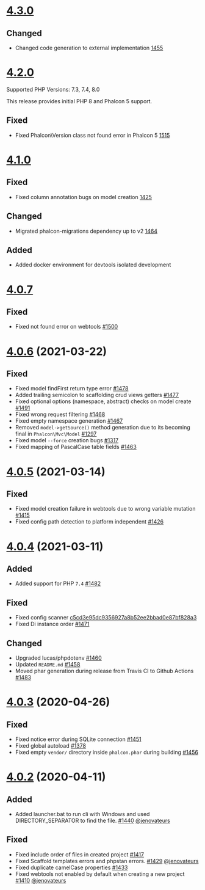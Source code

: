 # [4.3.0](https://github.com/phalcon/cphalcon/releases/tag/v4.3.0)
## Changed
- Changed code generation to external implementation [1455](https://github.com/phalcon/phalcon-devtools/issues/1455)

# [4.2.0](https://github.com/phalcon/cphalcon/releases/tag/v4.2.0)
Supported PHP Versions: 7.3, 7.4, 8.0

This release provides initial PHP 8 and Phalcon 5 support.
## Fixed
- Fixed Phalcon\Version class not found error in Phalcon 5 [1515](https://github.com/phalcon/phalcon-devtools/issues/1515)

# [4.1.0](https://github.com/phalcon/cphalcon/releases/tag/v4.1.0)
## Fixed
- Fixed column annotation bugs on model creation [1425](https://github.com/phalcon/phalcon-devtools/issues/1425)

## Changed
- Migrated phalcon-migrations dependency up to v2 [1464](https://github.com/phalcon/phalcon-devtools/issues/1464)

## Added
- Added docker environment for devtools isolated development


# [4.0.7](https://github.com/phalcon/cphalcon/releases/tag/v4.0.7)
## Fixed
- Fixed not found error on webtools [#1500](https://github.com/phalcon/phalcon-devtools/issues/1500)


# [4.0.6](https://github.com/phalcon/cphalcon/releases/tag/v4.0.6) (2021-03-22)
## Fixed
- Fixed model findFirst return type error [#1478](https://github.com/phalcon/phalcon-devtools/issues/1478)
- Added trailing semicolon to scaffolding crud views getters [#1477](https://github.com/phalcon/phalcon-devtools/issues/1477)
- Fixed optional options (namespace, abstract) checks on model create [#1491](https://github.com/phalcon/phalcon-devtools/issues/1491)
- Fixed wrong request filtering [#1468](https://github.com/phalcon/phalcon-devtools/issues/1468)
- Fixed empty namespace generation [#1467](https://github.com/phalcon/phalcon-devtools/issues/1467)
- Removed `model->getSource()` method generation due to its becoming final in `Phalcon\Mvc\Model` [#1297](https://github.com/phalcon/phalcon-devtools/issues/1297)
- Fixed model `--force` creation bugs [#1317](https://github.com/phalcon/phalcon-devtools/issues/1317)
- Fixed mapping of PascalCase table fields [#1463](https://github.com/phalcon/phalcon-devtools/issues/1463)


# [4.0.5](https://github.com/phalcon/cphalcon/releases/tag/v4.0.5) (2021-03-14)
## Fixed
- Fixed model creation failure in webtools due to wrong variable mutation [#1415](https://github.com/phalcon/phalcon-devtools/issues/1415)
- Fixed config path detection to platform independent [#1426](https://github.com/phalcon/phalcon-devtools/issues/1426)


# [4.0.4](https://github.com/phalcon/cphalcon/releases/tag/v4.0.4) (2021-03-11)
## Added
- Added support for PHP `7.4` [#1482](https://github.com/phalcon/phalcon-devtools/pull/1482)

## Fixed
- Fixed config scanner [c5cd3e95dc9356927a8b52ee2bbad0e87bf828a3](https://github.com/phalcon/phalcon-devtools/commit/c5cd3e95dc9356927a8b52ee2bbad0e87bf828a3)
- Fixed Di instance order [#1471](https://github.com/phalcon/phalcon-devtools/issues/1471)

## Changed
- Upgraded lucas/phpdotenv [#1460](http://github.com/phalcon/phalcon-devtools/issues/1460)
- Updated `README.md` [#1458](https://github.com/phalcon/phalcon-devtools/issues/1458)
- Moved phar generation during release from Travis CI to Github Actions [#1483](https://github.com/phalcon/phalcon-devtools/issues/1483)


# [4.0.3](https://github.com/phalcon/cphalcon/releases/tag/v4.0.3) (2020-04-26)
## Fixed
- Fixed notice error during SQLite connection [#1451](https://github.com/phalcon/phalcon-devtools/pull/1451)
- Fixed global autoload [#1378](https://github.com/phalcon/phalcon-devtools/issues/1378)
- Fixed empty `vendor/` directory inside `phalcon.phar` during building [#1456](https://github.com/phalcon/phalcon-devtools/pull/1456)


# [4.0.2](https://github.com/phalcon/cphalcon/releases/tag/v4.0.2) (2020-04-11)
## Added
- Added launcher.bat to run cli with Windows and used DIRECTORY_SEPARATOR to find the file. [#1440](https://github.com/phalcon/phalcon-devtools/issues/1440) [@jenovateurs](https://github.com/jenovateurs)

## Fixed
- Fixed include order of files in created project [#1417](https://github.com/phalcon/phalcon-devtools/issues/1417)
- Fixed Scaffold templates errors and phpstan errors. [#1429](https://github.com/phalcon/phalcon-devtools/issues/1429) [@jenovateurs](https://github.com/jenovateurs)
- Fixed duplicate camelCase properties [#1433](https://github.com/phalcon/phalcon-devtools/pull/1433)
- Fixed webtools not enabled by default when creating a new project [#1410](https://github.com/phalcon/phalcon-devtools/issues/1410) [@jenovateurs](https://github.com/jenovateurs)
